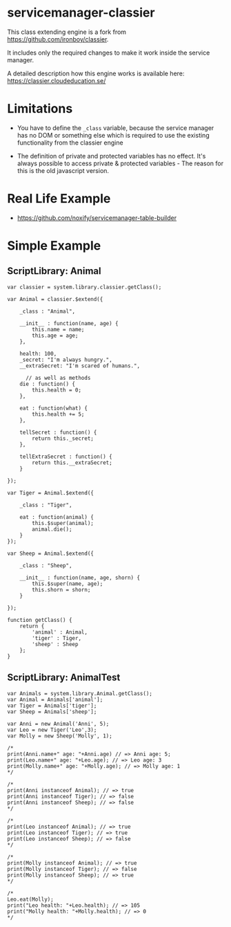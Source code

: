 # servicemanager-classier

This class extending engine is a fork from https://github.com/ironboy/classier.

It includes only the required changes to make it work inside the service manager.

A detailed description how this engine works is available here: https://classier.cloudeducation.se/


# Limitations

* You have to define the `_class` variable, because the service manager has no DOM or something else which is required to use the existing functionality from the classier engine

* The definition of private and protected variables has no effect. It's always possible to access private & protected variables - The reason for this is the old javascript version.

# Real Life Example

* https://github.com/noxify/servicemanager-table-builder

# Simple Example

## ScriptLibrary: Animal

```
var classier = system.library.classier.getClass();

var Animal = classier.$extend({

    _class : "Animal",

    __init__ : function(name, age) {
        this.name = name;
        this.age = age;
    },

    health: 100,
    _secret: "I'm always hungry.",
    __extraSecret: "I'm scared of humans.",

      // as well as methods
    die : function() {
        this.health = 0;
    },

    eat : function(what) {
        this.health += 5;
    },

    tellSecret : function() {
        return this._secret;
    },

    tellExtraSecret : function() {
        return this.__extraSecret;
    }

});

var Tiger = Animal.$extend({

    _class : "Tiger",

    eat : function(animal) {
        this.$super(animal);
        animal.die();
    }
});

var Sheep = Animal.$extend({

    _class : "Sheep",

    __init__ : function(name, age, shorn) {
        this.$super(name, age);
        this.shorn = shorn;
    }

});

function getClass() {
	return {
		'animal' : Animal,
		'tiger' : Tiger,
		'sheep' : Sheep
	};
}
```

## ScriptLibrary: AnimalTest

```
var Animals = system.library.Animal.getClass();
var Animal = Animals['animal'];
var Tiger = Animals['tiger'];
var Sheep = Animals['sheep'];

var Anni = new Animal('Anni', 5);
var Leo = new Tiger('Leo',3);
var Molly = new Sheep('Molly', 1);

/*
print(Anni.name+" age: "+Anni.age) // => Anni age: 5;
print(Leo.name+" age: "+Leo.age); // => Leo age: 3
print(Molly.name+" age: "+Molly.age); // => Molly age: 1
*/

/*
print(Anni instanceof Animal); // => true
print(Anni instanceof Tiger); // => false
print(Anni instanceof Sheep); // => false
*/

/*
print(Leo instanceof Animal); // => true
print(Leo instanceof Tiger); // => true
print(Leo instanceof Sheep); // => false
*/

/*
print(Molly instanceof Animal); // => true
print(Molly instanceof Tiger); // => false
print(Molly instanceof Sheep); // => true
*/

/*
Leo.eat(Molly);
print("Leo health: "+Leo.health); // => 105
print("Molly health: "+Molly.health); // => 0
*/
```
